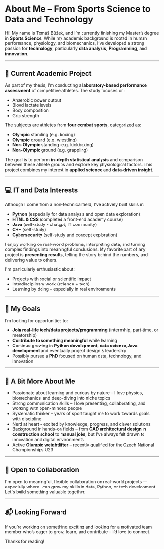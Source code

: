 # About Me – From Sports Science to Data and Technology

Hi! My name is Tomáš Bůžek, and I’m currently finishing my Master’s degree in **Sports Science**. While my academic background is rooted in human performance, physiology, and biomechanics, I’ve developed a strong passion for **technology**, particularly **data analysis**, **Programming**, and **innovation**.

---

## 🧪 Current Academic Project

As part of my thesis, I’m conducting a **laboratory-based performance assessment** of competitive athletes. The study focuses on:

- Anaerobic power output
- Blood lactate levels
- Body composition
- Grip strength

The subjects are athletes from **four combat sports**, categorized as:
- **Olympic** standing (e.g. boxing)
- **Olympic** ground (e.g. wrestling)
- **Non-Olympic** standing (e.g. kickboxing)
- **Non-Olympic** ground (e.g. grappling)

The goal is to perform **in-depth statistical analysis** and comparison between these athlete groups and explore key physiological factors. This project combines my interest in **applied science** and **data-driven insight**.

---

## 💻 IT and Data Interests

Although I come from a non-technical field, I’ve actively built skills in:

- **Python** (especially for data analysis and open data exploration)
- **HTML & CSS** (completed a front-end academy course)
- **Java** (self-study - chatgpt, IT community)
- **C++** (self-study)
- **Cybersecurity** (self-study and concept exploration)

I enjoy working on real-world problems, interpreting data, and turning complex findings into meaningful conclusions. My favorite part of any project is **presenting results**, telling the story behind the numbers, and delivering value to others.

I'm particularly enthusiastic about:
- Projects with social or scientific impact
- Interdisciplinary work (science + tech)
- Learning by doing – especially in real environments

---

## 🚀 My Goals

I’m looking for opportunities to:
- **Join real-life tech/data projects/programming** (internship, part-time, or mentorship)
- **Contribute to something meaningful** while learning
- Continue growing in **Python development**, **data science**,**Java development** and eventually project design & leadership
- Possibly pursue a **PhD** focused on human data, technology, and innovation

---

## 🧠 A Bit More About Me

- Passionate about learning and curious by nature – I love physics, biomechanics, and deep-diving into niche topics
- Strong communication skills – I love presenting, collaborating, and working with open-minded people
- Systematic thinker – years of sport taught me to work towards goals with discipline
- Nerd at heart – excited by knowledge, progress, and clever solutions
- Background in hands-on fields – from **CAD architectural design in construction school** to **manual jobs**, but I’ve always felt drawn to innovation and digital environments
- Active **Olympic weightlifter** – recently qualified for the Czech National Championships U23

---

## 🤝 Open to Collaboration

I'm open to meaningful, flexible collaboration on real-world projects — especially where I can grow my skills in data, Python, or tech development. Let's build something valuable together.

---

## 📬 Looking Forward

If you’re working on something exciting and looking for a motivated team member who’s eager to grow, learn, and contribute – I’d love to connect.

Thanks for reading!


